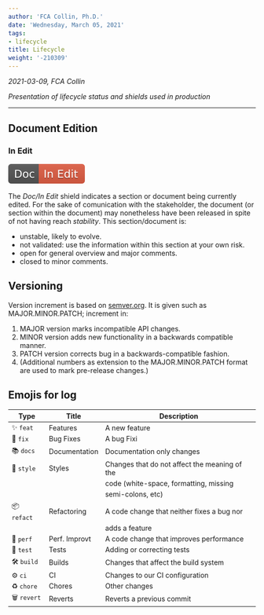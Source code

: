 ```yaml
---
author: 'FCA Collin, Ph.D.'
date: 'Wednesday, March 05, 2021'
tags:
- lifecycle
title: Lifecycle
weight: '-210309'
---
```


*2021-03-09, FCA Collin*


_Presentation of lifecycle status and shields used in production_

------------------------------------------------------------------------

<!--more-->

## Document Edition

### In Edit 

![_In Edit Shield_](./img/doc_inedit.svg)

The _Doc/In Edit_ shield indicates a section or document being currently
edited. For the sake of comunication with the stakeholder, the document
(or section within the document) may nonetheless have been released in
spite of not having reach _stability_. This section/document is:

- unstable, likely to evolve.
- not validated: use the information within this section at your own risk.
- open for general overview and major comments.
- closed to minor comments.


## Versioning

Version increment is based on [semver.org](https://semver.org/).
It is given such as MAJOR.MINOR.PATCH; increment in:
 
1. MAJOR version marks incompatible API changes.
2. MINOR version adds new functionality in a backwards compatible manner.
3. PATCH version corrects bug in a backwards-compatible fashion.
4. (Additional numbers as extension to the MAJOR.MINOR.PATCH format
    are used to mark pre-release changes.)

## Emojis for log

| Type       | Title          | Description                                  |
| ---------- | ---------------| ---------------------------------------------|
|✨ `feat`   | Features       | A new feature                                |
|🐛 `fix`    | Bug Fixes      | A bug Fixi                                   |
|📚 `docs`   | Documentation  | Documentation only changes                   |
|💎 `style`  | Styles         | Changes that do not affect the meaning of the|
|            |                |   code (white-space, formatting, missing     |
|            |                |   semi-colons, etc)                          |
|📦 `refact` | Refactoring    | A code change that neither fixes a bug nor   |
|            |                |   adds a feature                             |
|🚀 `perf`   | Perf. Improvt  | A code change that improves performance      |
|🚨 `test`   | Tests          | Adding or correcting tests                   |
|🛠 `build`  | Builds         | Changes that affect the build system         |
|⚙️  `ci`     | CI             | Changes to our CI configuration              |
|♻️  `chore`  | Chores         | Other changes                                |
|🗑 `revert` | Reverts        | Reverts a previous commit                    | 


